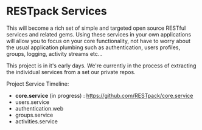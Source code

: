 # RESTpack Services

This will become a rich set of simple and targeted open source RESTful services and related gems. Using these services in your own applications will allow you to focus on your core functionality, not have to worry about the usual application plumbing such as authentication, users profiles, groups, logging, activity streams etc...

This project is in it's early days. We're currently in the process of extracting the individual services from a set our private repos.

Project Service Timeline:

 * **core.service** (in progress) : https://github.com/RESTpack/core.service
 * users.service
 * authentication.web
 * groups.service
 * activities.service


